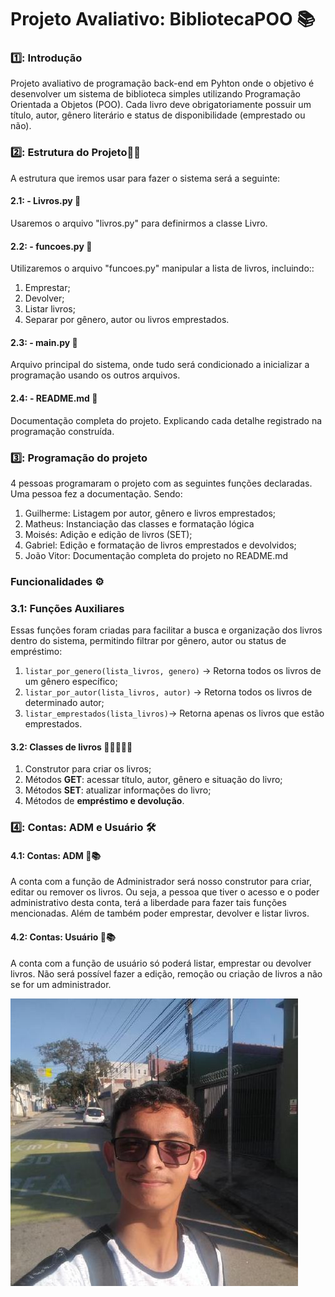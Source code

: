 # Projeto Avaliativo: BibliotecaPOO 📚
### 1️⃣: **Introdução** 
Projeto avaliativo de programação back-end em Pyhton onde o objetivo é desenvolver um sistema de biblioteca simples utilizando Programação Orientada a Objetos (POO). Cada livro deve obrigatoriamente possuir um título, autor, gênero literário e status de disponibilidade (emprestado ou não).
### 2️⃣: **Estrutura do Projeto**👨‍💻
A estrutura que iremos usar para fazer o sistema será a seguinte:
#### 2.1: - Livros.py 📖
Usaremos o arquivo "livros.py" para definirmos a classe Livro.
#### 2.2: - funcoes.py 🔧
Utilizaremos o arquivo "funcoes.py" manipular a lista de livros, incluindo::
1. Emprestar;
2. Devolver;
3. Listar livros;
4. Separar por gênero, autor ou livros emprestados.
#### 2.3: - main.py 🚀
Arquivo principal do sistema, onde tudo será condicionado a inicializar a programação usando os outros arquivos.
#### 2.4: - README.md 📃
Documentação completa do projeto. Explicando cada detalhe registrado na programação construída.
### 3️⃣: **Programação do projeto**
4 pessoas programaram o projeto com as seguintes funções declaradas. Uma pessoa fez a documentação. Sendo:
1. Guilherme: Listagem por autor, gênero e livros emprestados;
2. Matheus: Instanciação das classes e formatação lógica
3. Moisés: Adição e edição de livros (SET);
4. Gabriel: Edição e formatação de livros emprestados e devolvidos;
5. João Vitor: Documentação completa do projeto no README.md
### **Funcionalidades** ⚙️
### 3.1: **Funções Auxiliares**
Essas funções foram criadas para facilitar a busca e organização dos livros dentro do sistema, permitindo filtrar por gênero, autor ou status de empréstimo:
1. `listar_por_genero(lista_livros, genero)` → Retorna todos os livros de um gênero específico;
2. `listar_por_autor(lista_livros, autor)` → Retorna todos os livros de determinado autor;
3. `listar_emprestados(lista_livros)`→ Retorna apenas os livros que estão emprestados.
#### 3.2: **Classes de livros** 📘📗📕📒📔
1. Construtor para criar os livros;
2. Métodos **GET**: acessar título, autor, gênero e situação do livro;
3. Métodos **SET**: atualizar informações do livro;
4. Métodos de **empréstimo e devolução**.
### 4️⃣: **Contas: ADM e Usuário** 🛠️
#### 4.1: **Contas: ADM** 👤📚
A conta com a função de Administrador será nosso construtor para criar, editar ou remover os livros. Ou seja, a pessoa que tiver o acesso e o poder administrativo desta conta, terá a liberdade para fazer tais funções mencionadas. Além de também poder emprestar, devolver e listar livros.
#### 4.2: **Contas: Usuário** 🧑📚
A conta com a função de usuário só poderá listar, emprestar ou devolver livros. Não será possível fazer a edição, remoção ou criação de livros a não se for um administrador.

![Colhedor de Cana](/imagens/joao.jfif)
